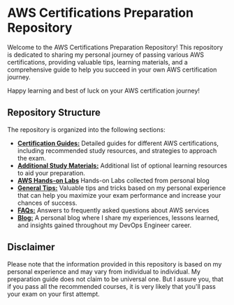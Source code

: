 # AWS Certifications Preparation Repository

Welcome to the AWS Certifications Preparation Repository! This repository is dedicated to sharing my personal journey of passing various AWS certifications, providing valuable tips, learning materials, and a comprehensive guide to help you succeed in your own AWS certification journey.

Happy learning and best of luck on your AWS certification journey!

## Repository Structure

The repository is organized into the following sections:

- **[Certification Guides:](./certification-guides/)** Detailed guides for different AWS certifications, including recommended study resources, and strategies to approach the exam.
- **[Additional Study Materials:](./study-materials/)** Additional list of optional learning resources to aid your preparation.
- **[AWS Hands-on Labs](./labs/)** Hands-on Labs collected from personal blog
- **[General Tips:](./general-tips/)** Valuable tips and tricks based on my personal experience that can help you maximize your exam performance and increase your chances of success.
- [**FAQs:**](https://aws.amazon.com/faqs/) Answers to frequently asked questions about AWS services
- [**Blog:**](https://brain2life.hashnode.dev/) A personal blog where I share my experiences, lessons learned, and insights gained throughout my DevOps Engineer career.

## Disclaimer

Please note that the information provided in this repository is based on my personal experience and may vary from individual to individual. My preparation guide does not claim to be universal one. But I assure you, that if you pass all the recommended courses, it is very likely that you'll pass your exam on your first attempt.
